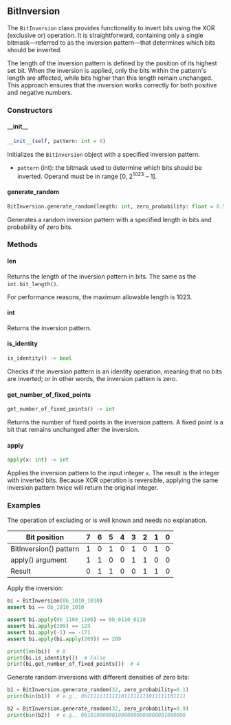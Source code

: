 ## BitInversion
The `BitInversion` class provides functionality to invert bits using the XOR (exclusive or) operation. It is straightforward, containing only a single bitmask—referred to as the inversion pattern—that determines which bits should be inverted.

The length of the inversion pattern is defined by the position of its highest set bit. When the inversion is applied, only the bits within the pattern's length are affected, while bits higher than this length remain unchanged. This approach ensures that the inversion works correctly for both positive and negative numbers.

### Constructors
#### \_\_init__
```python
__init__(self, pattern: int = 0)
```

Initializes the `BitInversion` object with a specified inversion pattern.

- `pattern` (int): the bitmask used to determine which bits should be inverted. Operand must be in range [0, 2<sup>1023</sup> – 1].

#### generate_random
```python
BitInversion.generate_random(length: int, zero_probability: float = 0.5)
```

Generates a random inversion pattern with a specified length in bits and probability of zero bits.

### Methods
#### len
Returns the length of the inversion pattern in bits. The same as the `int.bit_length()`.

For performance reasons, the maximum allowable length is 1023.

#### int
Returns the inversion pattern.

#### is_identity
```python
is_identity() -> bool
```
Checks if the inversion pattern is an identity operation, meaning that no bits are inverted; or in other words, the inversion pattern is zero.

#### get_number_of_fixed_points
```python
get_number_of_fixed_points() -> int
```
Returns the number of fixed points in the inversion pattern. A fixed point is a bit that remains unchanged after the inversion.

#### apply 

```python
apply(x: int) -> int
```
Applies the inversion pattern to the input integer `x`. The result is the integer with inverted bits. Because XOR operation is reversible, applying the same inversion pattern twice will return the original integer.

### Examples
The operation of excluding or is well known and needs no explanation.

| Bit position           | 7 | 6 | 5 | 4 | 3 | 2 | 1 | 0 |
|------------------------|---|---|---|---|---|---|---|---|
| BitInversion() pattern | 1 | 0 | 1 | 0 | 1 | 0 | 1 | 0 |
| apply() argument       | 1 | 1 | 0 | 0 | 1 | 1 | 0 | 0 |
| Result                 | 0 | 1 | 1 | 0 | 0 | 1 | 1 | 0 |

Apply the inversion:
```python
bi = BitInversion(0b_1010_1010)
assert bi == 0b_1010_1010

assert bi.apply(0b_1100_1100) == 0b_0110_0110
assert bi.apply(209) == 123
assert bi.apply(-1) == -171
assert bi.apply(bi.apply(209)) == 209

print(len(bi))  # 8
print(bi.is_identity())  # False
print(bi.get_number_of_fixed_points())  # 4
```

Generate random inversions with different densities of zero bits:
```python
b1 = BitInversion.generate_random(32, zero_probability=0.1)
print(bin(b1))  # e.g., 0b11111111111011111111011111101111

b2 = BitInversion.generate_random(32, zero_probability=0.9)
print(bin(b2))  # e.g., 0b10100000010000000000000001000000
```
